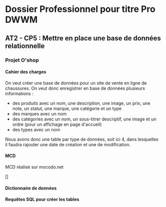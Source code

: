 # Dossier Professionnel pour titre Pro DWWM

## AT2 - CP5 : Mettre en place une base de données relationnelle

### Projet O'shop

#### Cahier des charges

On veut créer une base de données pour un site de vente en ligne de chaussures. On veut donc enregistrer en base de données plusieurs informations :

- des produits avec un nom, une description, une image, un prix, une note, un statut, une marque, une catégorie et un type
- des marques avec un nom
- des catégories avec un nom, un sous-titrer descriptif, une image et un ordre (pour un affichage en page d'accueil)
- des types avec un nom

Nous avons donc une table par type de données, soit ici 4, dans lesquelles il faudra rajouter une date de création et une de modification.

#### MCD

MCD réalisé sur mocodo.net

[]


#### Dictionnaire de données


#### Requêtes SQL pour créer les tables

